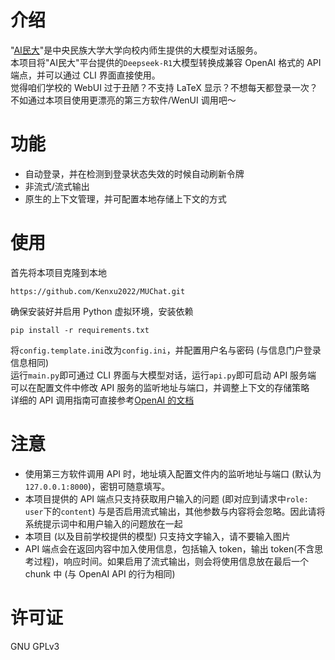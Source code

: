 # 介绍
"[AI民大](http://so.muc.edu.cn/aiqah5/#/index)"是中央民族大学大学向校内师生提供的大模型对话服务。  
本项目将"AI民大"平台提供的`Deepseek-R1`大模型转换成兼容 OpenAI 格式的 API 端点，并可以通过 CLI 界面直接使用。  
觉得咱们学校的 WebUI 过于丑陋？不支持 LaTeX 显示？不想每天都登录一次？不如通过本项目使用更漂亮的第三方软件/WenUI 调用吧～  

# 功能
- 自动登录，并在检测到登录状态失效的时候自动刷新令牌
- 非流式/流式输出
- 原生的上下文管理，并可配置本地存储上下文的方式

# 使用
首先将本项目克隆到本地  
```
https://github.com/Kenxu2022/MUChat.git
```
确保安装好并启用 Python 虚拟环境，安装依赖
```
pip install -r requirements.txt
```
将`config.template.ini`改为`config.ini`，并配置用户名与密码 (与信息门户登录信息相同)  
运行`main.py`即可通过 CLI 界面与大模型对话，运行`api.py`即可启动 API 服务端  
可以在配置文件中修改 API 服务的监听地址与端口，并调整上下文的存储策略  
详细的 API 调用指南可直接参考[OpenAI 的文档](https://platform.openai.com/docs/api-reference/chat)

# 注意
- 使用第三方软件调用 API 时，地址填入配置文件内的监听地址与端口 (默认为`127.0.0.1:8000`)，密钥可随意填写。
- 本项目提供的 API 端点只支持获取用户输入的问题 (即对应到请求中`role: user`下的`content`) 与是否启用流式输出，其他参数与内容将会忽略。因此请将系统提示词中和用户输入的问题放在一起  
- 本项目 (以及目前学校提供的模型) 只支持文字输入，请不要输入图片  
- API 端点会在返回内容中加入使用信息，包括输入 token，输出 token(不含思考过程)，响应时间。如果启用了流式输出，则会将使用信息放在最后一个 chunk 中 (与 OpenAI API 的行为相同)

# 许可证
GNU GPLv3
